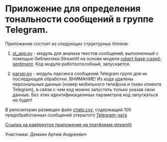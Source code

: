# Приложение для определения тональности сообщений в группе Telegram.
Приложение состоит из следующих структурных блоков:

1) [st_app.py](https://github.com/ArtDemkin/ml_sentiment_analysis_tg/blob/main/st_app.py) - модуль для анализа текстов сообщений, выполненный с помощью библиотеки Streamlit на основе модели [rubert-base-cased-sentiment](https://huggingface.co/blanchefort/rubert-base-cased-sentiment). Код модуля работоспособный, запускается.

2) [parser.py](https://github.com/ArtDemkin/ml_sentiment_analysis_tg/blob/main/parser.py) - модуль парсинга сообщений Telegram групп для их последующей обработки. ВНИМАНИЕ! Из кода удалены персональные данные (номер мобильного телефона и токен клиента Telegram), в связи с чем код можно запустить только указав свои данные. Без этих идентификационных параметров код запускаться не будет!

В репозитории размещен файл [chats.csv](https://github.com/ArtDemkin/ml_sentiment_analysis_tg/blob/main/chats.csv), содержащий 100 предобработанных сообщений открытого [Telegram-чата](https://t.me/+KxlX36pb-3hjMjRi) 

[Ссылка на равёрнутое приложение на платформе streamlit](https://artdemkin-ml-sentiment-analysis-tg-st-app-b5njig.streamlit.app/)

Участники:
Демкин Артем Андреевич
